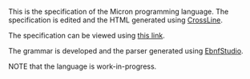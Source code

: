 This is the specification of the Micron programming language. The specification is edited and the HTML generated using [CrossLine](https://github.com/rochus-keller/crossline/).

The specification can be viewed using [this link](https://htmlpreview.github.io/?https://github.com/micron-language/specification/blob/master/The_Micron_Programming_Language_Specification.html).

The grammar is developed and the parser generated using [EbnfStudio](https://github.com/rochus-keller/EbnfStudio).

NOTE that the language is work-in-progress.
